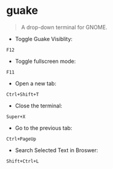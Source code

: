 # guake

> A drop-down terminal for GNOME.

- Toggle Guake Visiblity:

`F12`

- Toggle fullscreen mode:

`F11`

- Open a new tab:

`Ctrl+Shift+T`

- Close the terminal:

`Super+X`

- Go to the previous tab:

`Ctrl+PageUp`

- Search Selected Text in Broswer:

`Shift+Ctrl+L`

